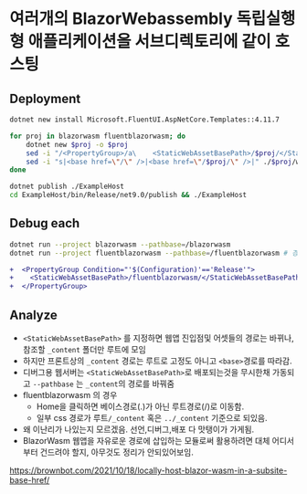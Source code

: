 # 여러개의 BlazorWebassembly 독립실행형 애플리케이션을 서브디렉토리에 같이 호스팅

## Deployment

```bash
dotnet new install Microsoft.FluentUI.AspNetCore.Templates::4.11.7

for proj in blazorwasm fluentblazorwasm; do
    dotnet new $proj -o $proj
    sed -i "/<PropertyGroup>/a\    <StaticWebAssetBasePath>/$proj/</StaticWebAssetBasePath>" ./$proj/$proj.csproj
    sed -i "s|<base href=\"/\" />|<base href=\"/$proj/\" />|" ./$proj/wwwroot/index.html
done

dotnet publish ./ExampleHost
cd ExampleHost/bin/Release/net9.0/publish && ./ExampleHost
```

## Debug each

```bash
dotnet run --project blazorwasm --pathbase=/blazorwasm
dotnet run --project fluentblazorwasm --pathbase=/fluentblazorwasm # 경로문제 발생함.
```

```diff
+  <PropertyGroup Condition="'$(Configuration)'=='Release'">
+    <StaticWebAssetBasePath>/fluentblazorwasm/</StaticWebAssetBasePath>
+  </PropertyGroup>
```

## Analyze

- `<StaticWebAssetBasePath>` 를 지정하면 웹앱 진입점및 어셋들의 경로는 바뀌나, 참조할 `_content` 폴더만 루트에 모임
- 하지만 프론트상의 `_content` 경로는 루트로 고정도 아니고 `<base>`경로를 따라감.
- 디버그용 웹서버는 `<StaticWebAssetBasePath>`로 배포되는것을 무시한채 가동되고 `--pathbase` 는 `_content`의 경로를 바꿔줌
- fluentblazorwasm 의 경우
    - Home을 클릭하면 베이스경로(.)가 아닌 루트경로(/)로 이동함.
    - 일부 css 경로가 루트`/_content` 혹은 `../_content` 기준으로 되있음.
- 왜 이난리가 나있는지 모르겠음. 선언,디버그,배포 다 맛탱이가 가게됨.
- BlazorWasm 웹앱을 자유로운 경로에 삽입하는 모듈로써 활용하려면 대체 어디서부터 건드려야 할지, 아무것도 정리가 안되있어보임.

https://brownbot.com/2021/10/18/locally-host-blazor-wasm-in-a-subsite-base-href/
